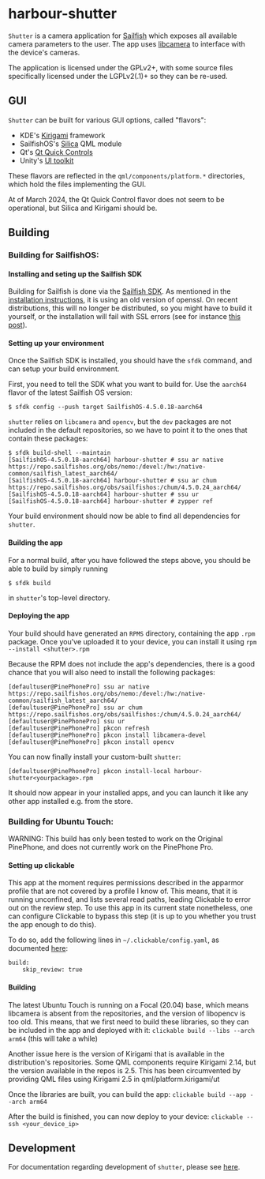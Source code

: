 # harbour-shutter

`Shutter` is a camera application for [Sailfish](https://sailfishos.org/) which exposes all available camera parameters to the user.
The app uses [libcamera](https://libcamera.org/) to interface with the device's cameras.

The application is licensed under the GPLv2+, with some source files specifically licensed under the LGPLv2(.1)+ so they can be re-used.

## GUI

`Shutter` can be built for various GUI options, called "flavors":
  - KDE's [Kirigami](https://develop.kde.org/frameworks/kirigami/) framework
  - SailfishOS's [Silica](https://sailfishos.org/develop/docs/silica/) QML module
  - Qt's [Qt Quick Controls](https://doc.qt.io/qt-6/qtquickcontrols-index.html)
  - Unity's [UI toolkit](https://docs.unity3d.com/Manual/UIElements.html)

These flavors are reflected in the `qml/components/platform.*` directories, which hold the files implementing the GUI.

At of March 2024, the Qt Quick Control flavor does not seem to be operational, but Silica and Kirigami should be.

## Building

### Building for SailfishOS:

#### Installing and seting up the Sailfish SDK
Building for Sailfish is done via the [Sailfish SDK](https://docs.sailfishos.org/Tools/Sailfish_SDK/). As mentioned in the [installation instructions](https://docs.sailfishos.org/Tools/Sailfish_SDK/Installation/#openssl-11-linux-only), it is using an old version of openssl.
On recent distributions, this will no longer be distributed, so you might have to build it yourself, or the installation will fail with SSL errors (see for instance [this post](https://forum.sailfishos.org/t/installing-sailfish-sdk-on-ubuntu-22-04/14121)).

#### Setting up your environment

Once the Sailfish SDK is installed, you should have the `sfdk` command, and can setup your build environment.

First, you need to tell the SDK what you want to build for. Use the `aarch64` flavor of the latest Sailfish OS version:
```
$ sfdk config --push target SailfishOS-4.5.0.18-aarch64
```

`shutter` relies on `libcamera` and `opencv`, but the `dev` packages are not included in the default repositories, so we have to point it
to the ones that contain these packages:

```
$ sfdk build-shell --maintain
[SailfishOS-4.5.0.18-aarch64] harbour-shutter # ssu ar native https://repo.sailfishos.org/obs/nemo:/devel:/hw:/native-common/sailfish_latest_aarch64/
[SailfishOS-4.5.0.18-aarch64] harbour-shutter # ssu ar chum https://repo.sailfishos.org/obs/sailfishos:/chum/4.5.0.24_aarch64/
[SailfishOS-4.5.0.18-aarch64] harbour-shutter # ssu ur
[SailfishOS-4.5.0.18-aarch64] harbour-shutter # zypper ref
```

Your build environment should now be able to find all dependencies for `shutter`.

#### Building the app

For a normal build, after you have followed the steps above, you should be able to build by simply running
```
$ sfdk build
```
in `shutter`'s top-level directory.

#### Deploying the app

Your build should have generated an `RPMS` directory, containing the app `.rpm` package.
Once you've uploaded it to your device, you can install it using `rpm --install <shutter>.rpm`

Because the RPM does not include the app's dependencies, there is a good chance that you will also need to install the following packages:

```
[defaultuser@PinePhonePro] ssu ar native https://repo.sailfishos.org/obs/nemo:/devel:/hw:/native-common/sailfish_latest_aarch64/
[defaultuser@PinePhonePro] ssu ar chum https://repo.sailfishos.org/obs/sailfishos:/chum/4.5.0.24_aarch64/
[defaultuser@PinePhonePro] ssu ur
[defaultuser@PinePhonePro] pkcon refresh
[defaultuser@PinePhonePro] pkcon install libcamera-devel
[defaultuser@PinePhonePro] pkcon install opencv
```

You can now finally install your custom-built `shutter`:
```
[defaultuser@PinePhonePro] pkcon install-local harbour-shutter<yourpackage>.rpm
```

It should now appear in your installed apps, and you can launch it like any other app installed e.g. from the store.

### Building for Ubuntu Touch:

WARNING: This build has only been tested to work on the Original PinePhone, and does not currently work on the PinePhone Pro.

#### Setting up clickable

This app at the moment requires permissions described in the apparmor profile that are not covered by a profile I know of.
This means, that it is running unconfined, and lists several read paths, leading Clickable to error out on the review step.
To use this app in its current state nonetheless, one can configure Clickable to bypass this step (it is up to you whether
you trust the app enough to do this).

To do so, add the following lines in `~/.clickable/config.yaml`, as documented [here](https://clickable-ut.dev/en/dev/config.html):
```
build:
    skip_review: true
```

#### Building

The latest Ubuntu Touch is running on a Focal (20.04) base, which means libcamera is absent from the repositories, and the
version of libopencv is too old.
This means, that we first need to build these libraries, so they can be included in the app and deployed with it:
`clickable build --libs --arch arm64`
(this will take a while)

Another issue here is the version of Kirigami that is available in the distribution's repositories. Some QML components require
Kirigami 2.14, but the version available in the repos is 2.5.
This has been circumvented by providing QML files using Kirigami 2.5 in qml/platform.kirigami/ut

Once the libraries are built, you can build the app:
`clickable build --app --arch arm64`

After the build is finished, you can now deploy to your device:
`clickable --ssh <your_device_ip>`

## Development

For documentation regarding development of `shutter`, please see [here](DEVELOPMENT.md).
